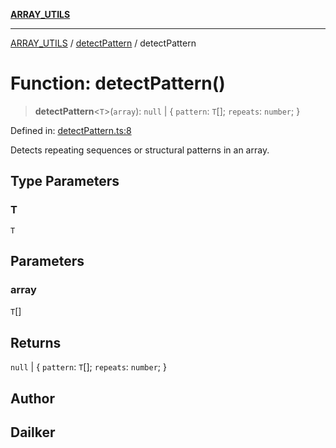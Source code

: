 [**ARRAY_UTILS**](../../README.md)

***

[ARRAY_UTILS](../../README.md) / [detectPattern](../README.md) / detectPattern

# Function: detectPattern()

> **detectPattern**\<`T`\>(`array`): `null` \| \{ `pattern`: `T`[]; `repeats`: `number`; \}

Defined in: [detectPattern.ts:8](https://github.com/dailker/everyutil/blob/ad2377a1b54f33845a97eb4ed5e96eec58b021e0/src/array/detectPattern.ts#L8)

Detects repeating sequences or structural patterns in an array.

## Type Parameters

### T

`T`

## Parameters

### array

`T`[]

## Returns

`null` \| \{ `pattern`: `T`[]; `repeats`: `number`; \}

## Author

## Dailker
